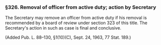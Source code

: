 ### §326. Removal of officer from active duty; action by Secretary ###

The Secretary may remove an officer from active duty if his removal is recommended by a board of review under section 323 of this title. The Secretary's action in such as case is final and conclusive.

(Added Pub. L. 88–130, §1(10)(C), Sept. 24, 1963, 77 Stat. 189.)